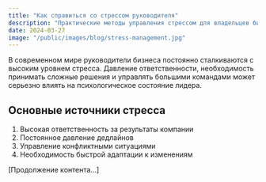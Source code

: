 ```yaml
---
title: "Как справиться со стрессом руководителя"
description: "Практические методы управления стрессом для владельцев бизнеса и топ-менеджеров"
date: 2024-03-27
image: "/public/images/blog/stress-management.jpg"
---
```


В современном мире руководители бизнеса постоянно сталкиваются с высоким уровнем стресса. Давление ответственности, необходимость принимать сложные решения и управлять большими командами может серьезно влиять на психологическое состояние лидера.

## Основные источники стресса

1. Высокая ответственность за результаты компании
2. Постоянное давление дедлайнов
3. Управление конфликтными ситуациями
4. Необходимость быстрой адаптации к изменениям

[Продолжение контента...]
